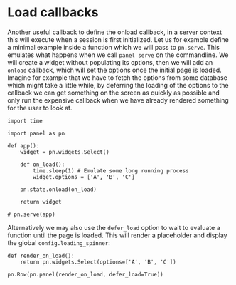 # Load callbacks

Another useful callback to define the onload callback, in a server context this will execute when a session is first initialized. Let us for example define a minimal example inside a function which we will pass to `pn.serve`. This emulates what happens when we call `panel serve` on the commandline. We will create a widget without populating its options, then we will add an `onload` callback, which will set the options once the initial page is loaded. Imagine for example that we have to fetch the options from some database which might take a little while, by deferring the loading of the options to the callback we can get something on the screen as quickly as possible and only run the expensive callback when we have already rendered something for the user to look at.

```{pyodide}
import time

import panel as pn

def app():
    widget = pn.widgets.Select()

    def on_load():
        time.sleep(1) # Emulate some long running process
        widget.options = ['A', 'B', 'C']

    pn.state.onload(on_load)

    return widget

# pn.serve(app)
```

Alternatively we may also use the `defer_load` option to wait to evaluate a function until the page is loaded. This will render a placeholder and display the global `config.loading_spinner`:

```{pyodide}
def render_on_load():
    return pn.widgets.Select(options=['A', 'B', 'C'])

pn.Row(pn.panel(render_on_load, defer_load=True))
```
